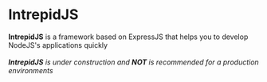 IntrepidJS
==========

<b>IntrepidJS</b> is a framework based on ExpressJS that helps you to develop NodeJS's applications quickly
<br />
<br />
<i><b>IntrepidJS</b> is under construction and <b>NOT</b> is recommended for a production environments</i>

